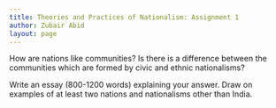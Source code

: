 ```yaml
---
title: Theories and Practices of Nationalism: Assignment 1
author: Zubair Abid
layout: page
---
```


How are nations like communities? Is there is a difference between the 
communities which are formed by civic and ethnic nationalisms?

Write an essay (800-1200 words) explaining your answer. Draw on examples of at
least two nations and nationalisms other than India. 
